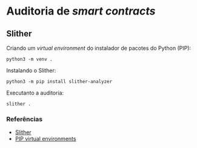# Auditoria de *smart contracts*

## Slither

Criando um *virtual environment* do instalador de pacotes do Python (PIP):
```
python3 -m venv .
```

Instalando o Slither:
```
python3 -m pip install slither-analyzer
```

Executanto a auditoria:
```
slither .
```

### Referências

- [Slither](https://github.com/crytic/slither)
- [PIP virtual environments](https://packaging.python.org/en/latest/tutorials/installing-packages/#creating-and-using-virtual-environments)
